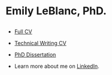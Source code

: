 # Emily LeBlanc, PhD.

##

* [Full CV](https://github.com/eleblanc-ai/writing-portfolio/blob/main/about/LeBlanc_full_CV_2022.pdf)

* [Technical Writing CV](https://github.com/eleblanc-ai/writing-portfolio/blob/main/about/LeBlanc_writing_CV_2022.pdf)

* [PhD Dissertation]()

* Learn more about me on [LinkedIn](https://www.linkedin.com/in/emily-leblanc-217a0042).

